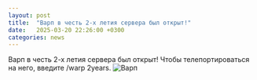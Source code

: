 ```yaml
---
layout: post
title:  "Варп в честь 2-х летия сервера был открыт!"
date:   2025-03-20 22:26:00 +0300
categories: news
---
```

Варп в честь 2-х летия сервера был открыт! Чтобы телепортироваться на него, введите /warp 2years.
![Варп](https://github.com/user-attachments/assets/c9b04df8-75fa-4141-9c50-d8900eeab546)

